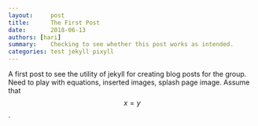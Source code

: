 ```yaml
---
layout:     post
title:      The First Post
date:       2018-06-13
authors: [hari]
summary:    Checking to see whether this post works as intended.
categories: test jekyll pixyll
---
```

A first post to see the utility of jekyll for creating blog posts for the group. Need to play with equations, inserted images, splash page image. Assume that $$x=y$$.
